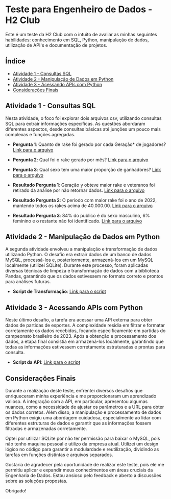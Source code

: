 # Teste para Engenheiro de Dados - H2 Club

Este é um teste da H2 Club com o intuito de avaliar as minhas seguintes habilidades: conhecimento em SQL, Python, manipulação de dados, utilização de API's e documentação de projetos.

## Índice

- [Atividade 1 - Consultas SQL](#atividade-1---consultas-sql)
- [Atividade 2 - Manipulação de Dados em Python](#atividade-2---manipulação-de-dados-em-python)
- [Atividade 3 - Acessando APIs com Python](#atividade-3---acessando-apis-com-python)
- [Considerações Finais](#considerações-finais)

## Atividade 1 - Consultas SQL

Nesta atividade, o foco foi explorar dois arquivos csv, utilizando consultas SQL para extrair informações específicas. As questões abordaram diferentes aspectos, desde consultas básicas até junções um pouco mais complexas e funções agregadas.

- **Pergunta 1**: Quanto de rake foi gerado por cada Geração* de jogadores? [Link para o arquivo](./atividade1/query/consulta_geracao.sql)
- **Pergunta 2**: Qual foi o rake gerado por mês? [Link para o arquivo](./atividade1/query/consulta_rake_mes.sql)
- **Pergunta 3**: Qual sexo tem uma maior proporção de ganhadores? [Link para o arquivo](./atividade1/query/consulta_sexo_proporcao.sql)

- **Resultado Pergunta 1**: Geração y obteve maior rake e veteranos foi retirado da análise por não retornar dados. [Link para o arquivo](./atividade1/resultado_query/consulta_geracao.csv)
- **Resultado Pergunta 2**: O periodo com maior rake foi o ano de 2022, mantendo todos os rakes acima de 40.000.00. [Link para o arquivo](./atividade1/resultado_query/consulta_rake_mes.csv)
- **Resultado Pergunta 3**: 84% do publico é do sexo masculino, 6% feminino e o restante não foi identificado. [Link para o arquivo](./atividade1/resultado_query/consulta_sexo_proporcao.csv)

## Atividade 2 - Manipulação de Dados em Python

A segunda atividade envolveu a manipulação e transformação de dados utilizando Python. O desafio era extrair dados de um banco de dados MySQL, processá-los e, posteriormente, armazená-los em um MySQL localmente (utilizei SQLite). Durante este processo, foram aplicadas diversas técnicas de limpeza e transformação de dados com a biblioteca Pandas, garantindo que os dados estivessem no formato correto e prontos para análises futuras. 

- **Script de Transformação**: [Link para o script](./atividade2/script.py)

## Atividade 3 - Acessando APIs com Python

Neste último desafio, a tarefa era acessar uma API externa para obter dados de partidas de esportes. A complexidade residia em filtrar e formatar corretamente os dados recebidos, focando especificamente em partidas do campeonato brasileiro de 2023. Após a obtenção e processamento dos dados, a etapa final consistia em armazená-los localmente, garantindo que todas as informações estivessem corretamente estruturadas e prontas para consulta.

- **Script da API**: [Link para o script](./atividade3/script.py)

## Considerações Finais

Durante a realização deste teste, enfrentei diversos desafios que enriqueceram minha experiência e me proporcionaram um aprendizado valioso. A integração com a API, em particular, apresentou algumas nuances, como a necessidade de ajustar os parâmetros e a URL para obter os dados corretos. Além disso, a manipulação e processamento de dados em Python exigiu uma abordagem cuidadosa, especialmente ao lidar com diferentes estruturas de dados e garantir que as informações fossem filtradas e armazenadas corretamente.

Optei por utilizar SQLite por não ter permissão para baixar o MySQL, pois não tenho maquina pessoal e utilizo da empresa atual. Utilizei um design lógico no código para garantir a modulardade e reutilização, dividindo as tarefas em funções distintas e arquivos separados.

Gostaria de agradecer pela oportunidade de realizar este teste, pois ele me permitiu aplicar e expandir meus conhecimentos em áreas cruciais da Engenharia de Dados. Estou ansioso pelo feedback e aberto a discussões sobre as soluções propostas.

Obrigado!